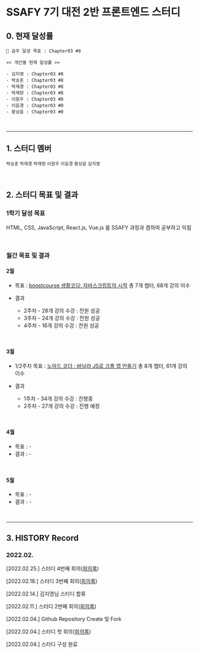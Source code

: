 # SSAFY 7기 대전 2반 프론트엔드 스터디

## 0. 현재 달성률

```
💪 금주 달성 목표 : Chapter03 #8

<< 개인별 현재 달성률 >>

- 김지영 : Chapter03 #8
- 박승훈 : Chapter03 #8
- 박재경 : Chapter03 #8
- 박재현 : Chapter03 #8
- 이원우 : Chapter03 #8
- 이윤경 : Chapter03 #0
- 황상윤 : Chapter03 #0
```

<br>

---

## 1. 스터디 멤버

`박승훈` `박재경` `박재현` `이원우` `이윤경` `황상윤` `김지영`

<br>

## 2. 스터디 목표 및 결과

### 1학기 달성 목표

HTML, CSS, JavaScript, React.js, Vue.js 를 SSAFY 과정과 겸하여 공부하고 익힘

<br>

### 월간 목표 및 결과

#### 2월

- 목표 : [boostcourse 생활코딩: 자바스크립트의 시작](https://www.boostcourse.org/cs124/joinLectures/52258) 총 7개 챕터, 68개 강의 이수

- 결과
  - 2주차 - 28개 강의 수강 : 전원 성공
  - 3주차 - 24개 강의 수강 : 전원 성공
  - 4주차 - 16개 강의 수강 : 전원 성공

<br>

#### 3월

- 1/2주차 목표 : [노마드 코더 : 바닐라 JS로 크롬 앱 만들기](https://nomadcoders.co/javascript-for-beginners/lobby) 총 8개 챕터, 61개 강의 이수

- 결과
  - 1주차 - 34개 강의 수강 : 진행중
  - 2주차 - 27개 강의 수강 : 진행 예정

<br>

#### 4월

- 목표 : -
- 결과 : -

<br>

#### 5월

- 목표 : -
- 결과 : -

<br>

---

## 3. HISTORY Record

### 2022.02.

[2022.02.25.] 스터디 4번째 회의([회의록](https://github.com/Orchemi/FE_Study_ssafy7th_deajeon2/blob/master/%EA%B3%B5%ED%86%B5/3.%20Meeting%20Log/%5B220218%5Dmeeting_4.md))

[2022.02.18.] 스터디 3번째 회의([회의록](https://github.com/Orchemi/FE_Study_ssafy7th_deajeon2/blob/master/%EA%B3%B5%ED%86%B5/3.%20Meeting%20Log/%5B220218%5Dmeeting_3.md))

[2022.02.14.] 김지영님 스터디 합류

[2022.02.11.] 스터디 2번째 회의([회의록](https://github.com/Orchemi/FE_Study_ssafy7th_deajeon2/blob/master/%EA%B3%B5%ED%86%B5/3.%20Meeting%20Log/%5B220218%5Dmeeting_2.md))

[2022.02.04.] Github Repository Create 및 Fork

[2022.02.04.] 스터디 첫 회의([회의록](https://github.com/Orchemi/FE_Study_ssafy7th_deajeon2/blob/master/%EA%B3%B5%ED%86%B5/3.%20Meeting%20Log/%5B220218%5Dmeeting_1.md))

[2022.02.04.] 스터디 구성 완료
